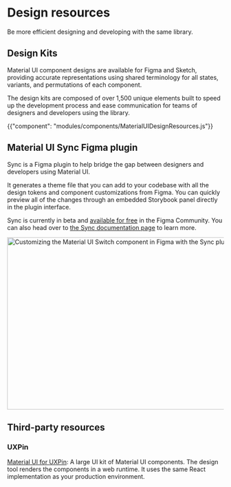# Design resources

<p class="description">Be more efficient designing and developing with the same library.</p>

## Design Kits

Material UI component designs are available for Figma and Sketch, providing accurate representations using shared terminology for all states, variants, and permutations of each component.

The design kits are composed of over 1,500 unique elements built to speed up the development process and ease communication for teams of designers and developers using the library.

{{"component": "modules/components/MaterialUIDesignResources.js"}}

## Material UI Sync Figma plugin

Sync is a Figma plugin to help bridge the gap between designers and developers using Material UI.

It generates a theme file that you can add to your codebase with all the design tokens and component customizations from Figma.
You can quickly preview all of the changes through an embedded Storybook panel directly in the plugin interface.

Sync is currently in beta and [available for free](https://www.figma.com/community/plugin/1336346114713490235/material-ui-sync) in the Figma Community.
You can also head over to [the Sync documentation page](/material-ui/design-resources/material-ui-sync/) to learn more.

<img src="/static/material-ui/design-resources/sync.png" style="width: 814px;" alt="Customizing the Material UI Switch component in Figma with the Sync plugin running." width="1628" height="400" />

## Third-party resources

### UXPin

[Material UI for UXPin](https://www.uxpin.com/merge/mui-library): A large UI kit of Material UI components.
The design tool renders the components in a web runtime. It uses the same React implementation as your production environment.
